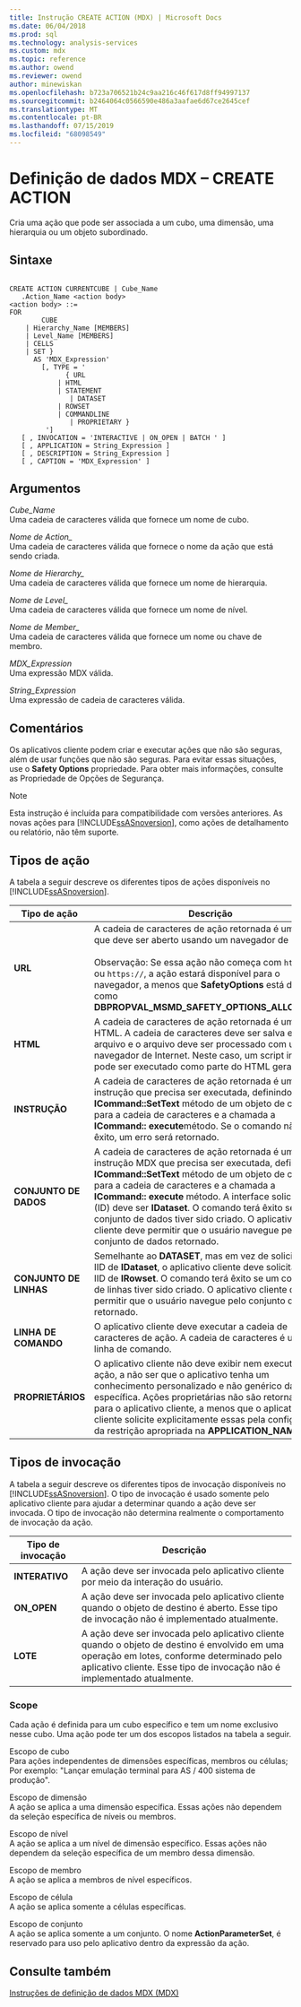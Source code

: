 ```yaml
---
title: Instrução CREATE ACTION (MDX) | Microsoft Docs
ms.date: 06/04/2018
ms.prod: sql
ms.technology: analysis-services
ms.custom: mdx
ms.topic: reference
ms.author: owend
ms.reviewer: owend
author: minewiskan
ms.openlocfilehash: b723a706521b24c9aa216c46f617d8ff94997137
ms.sourcegitcommit: b2464064c0566590e486a3aafae6d67ce2645cef
ms.translationtype: MT
ms.contentlocale: pt-BR
ms.lasthandoff: 07/15/2019
ms.locfileid: "68098549"
---
```

# <a name="mdx-data-definition---create-action"></a>Definição de dados MDX – CREATE ACTION


  Cria uma ação que pode ser associada a um cubo, uma dimensão, uma hierarquia ou um objeto subordinado.  
  
## <a name="syntax"></a>Sintaxe  
  
```  
  
CREATE ACTION CURRENTCUBE | Cube_Name  
   .Action_Name <action body>  
<action body> ::=   
FOR   
        CUBE   
    | Hierarchy_Name [MEMBERS]   
    | Level_Name [MEMBERS]   
    | CELLS   
    | SET }   
      AS 'MDX_Expression'   
        [, TYPE = '  
              { URL   
            | HTML   
            | STATEMENT   
               | DATASET   
            | ROWSET   
            | COMMANDLINE   
               | PROPRIETARY }   
         ']  
   [ , INVOCATION = 'INTERACTIVE | ON_OPEN | BATCH ' ]  
   [ , APPLICATION = String_Expression ]  
   [ , DESCRIPTION = String_Expression ]  
   [ , CAPTION = 'MDX_Expression' ]  
```  
  
## <a name="arguments"></a>Argumentos  
 *Cube_Name*  
 Uma cadeia de caracteres válida que fornece um nome de cubo.  
  
 *Nome de Action_*  
 Uma cadeia de caracteres válida que fornece o nome da ação que está sendo criada.  
  
 *Nome de Hierarchy_*  
 Uma cadeia de caracteres válida que fornece um nome de hierarquia.  
  
 *Nome de Level_*  
 Uma cadeia de caracteres válida que fornece um nome de nível.  
  
 *Nome de Member_*  
 Uma cadeia de caracteres válida que fornece um nome ou chave de membro.  
  
 *MDX_Expression*  
 Uma expressão MDX válida.  
  
 *String_Expression*  
 Uma expressão de cadeia de caracteres válida.  
  
## <a name="remarks"></a>Comentários  
 Os aplicativos cliente podem criar e executar ações que não são seguras, além de usar funções que não são seguras. Para evitar essas situações, use o **Safety Options** propriedade. Para obter mais informações, consulte as Propriedade de Opções de Segurança.  
  
> [!NOTE]  
>  Esta instrução é incluída para compatibilidade com versões anteriores. As novas ações para [!INCLUDE[ssASnoversion](../includes/ssasnoversion-md.md)], como ações de detalhamento ou relatório, não têm suporte.  
  
## <a name="action-types"></a>Tipos de ação  
 A tabela a seguir descreve os diferentes tipos de ações disponíveis no [!INCLUDE[ssASnoversion](../includes/ssasnoversion-md.md)].  
  
|Tipo de ação|Descrição|  
|-----------------|-----------------|  
|**URL**|A cadeia de caracteres de ação retornada é uma URL que deve ser aberto usando um navegador de Internet.<br /><br /> Observação: Se essa ação não começa com `https://` ou `https://`, a ação estará disponível para o navegador, a menos que **SafetyOptions** está definido como **DBPROPVAL_MSMD_SAFETY_OPTIONS_ALLOW_ALL**.|  
|**HTML**|A cadeia de caracteres de ação retornada é um script HTML. A cadeia de caracteres deve ser salva em um arquivo e o arquivo deve ser processado com um navegador de Internet. Neste caso, um script inteiro pode ser executado como parte do HTML gerado.|  
|**INSTRUÇÃO**|A cadeia de caracteres de ação retornada é uma instrução que precisa ser executada, definindo o **ICommand::SetText** método de um objeto de comando para a cadeia de caracteres e a chamada a **ICommand:: execute**método. Se o comando não tiver êxito, um erro será retornado.|  
|**CONJUNTO DE DADOS**|A cadeia de caracteres de ação retornada é uma instrução MDX que precisa ser executada, definindo o **ICommand::SetText** método de um objeto de comando para a cadeia de caracteres e a chamada a **ICommand:: execute** método. A interface solicitada IID (ID) deve ser **IDataset**. O comando terá êxito se um conjunto de dados tiver sido criado. O aplicativo cliente deve permitir que o usuário navegue pelo conjunto de dados retornado.|  
|**CONJUNTO DE LINHAS**|Semelhante ao **DATASET**, mas em vez de solicitar uma IID de **IDataset**, o aplicativo cliente deve solicitar uma IID de **IRowset**. O comando terá êxito se um conjunto de linhas tiver sido criado. O aplicativo cliente deve permitir que o usuário navegue pelo conjunto de linhas retornado.|  
|**LINHA DE COMANDO**|O aplicativo cliente deve executar a cadeia de caracteres de ação. A cadeia de caracteres é uma linha de comando.|  
|**PROPRIETÁRIOS**|O aplicativo cliente não deve exibir nem executar a ação, a não ser que o aplicativo tenha um conhecimento personalizado e não genérico da ação específica. Ações proprietárias não são retornadas para o aplicativo cliente, a menos que o aplicativo cliente solicite explicitamente essas pela configuração da restrição apropriada na **APPLICATION_NAME**.|  
  
## <a name="invocation-types"></a>Tipos de invocação  
 A tabela a seguir descreve os diferentes tipos de invocação disponíveis no [!INCLUDE[ssASnoversion](../includes/ssasnoversion-md.md)]. O tipo de invocação é usado somente pelo aplicativo cliente para ajudar a determinar quando a ação deve ser invocada. O tipo de invocação não determina realmente o comportamento de invocação da ação.  
  
|Tipo de invocação|Descrição|  
|---------------------|-----------------|  
|**INTERATIVO**|A ação deve ser invocada pelo aplicativo cliente por meio da interação do usuário.|  
|**ON_OPEN**|A ação deve ser invocada pelo aplicativo cliente quando o objeto de destino é aberto. Esse tipo de invocação não é implementado atualmente.|  
|**LOTE**|A ação deve ser invocada pelo aplicativo cliente quando o objeto de destino é envolvido em uma operação em lotes, conforme determinado pelo aplicativo cliente. Esse tipo de invocação não é implementado atualmente.|  
  
### <a name="scope"></a>Scope  
 Cada ação é definida para um cubo específico e tem um nome exclusivo nesse cubo. Uma ação pode ter um dos escopos listados na tabela a seguir.  
  
 Escopo de cubo  
 Para ações independentes de dimensões específicas, membros ou células; Por exemplo: "Lançar emulação terminal para AS / 400 sistema de produção".  
  
 Escopo de dimensão  
 A ação se aplica a uma dimensão específica. Essas ações não dependem da seleção específica de níveis ou membros.  
  
 Escopo de nível  
 A ação se aplica a um nível de dimensão específico. Essas ações não dependem da seleção específica de um membro dessa dimensão.  
  
 Escopo de membro  
 A ação se aplica a membros de nível específicos.  
  
 Escopo de célula  
 A ação se aplica somente a células específicas.  
  
 Escopo de conjunto  
 A ação se aplica somente a um conjunto. O nome **ActionParameterSet**, é reservado para uso pelo aplicativo dentro da expressão da ação.  
  
## <a name="see-also"></a>Consulte também  
 [Instruções de definição de dados MDX &#40;MDX&#41;](../mdx/mdx-data-definition-statements-mdx.md)  
  
  
